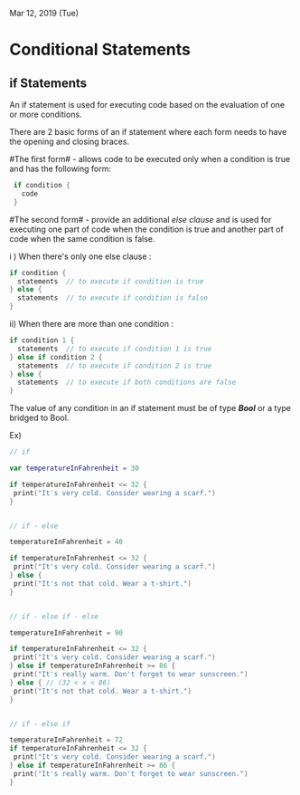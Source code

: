 Mar 12, 2019 (Tue)

<h1> Conditional Statements </h1>

<h2> if Statements </h2>

An if statement is used for executing code based on the evaluation of one or more conditions.

There are 2 basic forms of an if statement where each form needs to have the opening and closing braces. 

#The first form# - allows code to be executed only when a condition is true and has the following form: 

```swift
 if condition {
   code
 }
 ```
 
 #The second form# - provide an additional _else clause_ and is used for executing one part of code when the condition is true and another part of code when the same condition is false.
 
 i ) When there's only one else clause :
 
 ```swift
 if condition {
   statements  // to execute if condition is true
 } else {
   statements  // to execute if condition is false
 }
 ```
 
 ii) When there are more than one condition :
 
 ```swift
 if condition 1 {
   statements  // to execute if condition 1 is true
 } else if condition 2 {
   statements  // to execute if condition 2 is true
 } else {
   statements  // to execute if both conditions are false
 }
 ```
 
 The value of any condition in an if statement must be of type *__Bool__* or a type bridged to Bool.
 
 Ex)
 
 ```swift
 // if

var temperatureInFahrenheit = 30

if temperatureInFahrenheit <= 32 {
  print("It's very cold. Consider wearing a scarf.")
}


// if - else

temperatureInFahrenheit = 40

if temperatureInFahrenheit <= 32 {
  print("It's very cold. Consider wearing a scarf.")
} else {
  print("It's not that cold. Wear a t-shirt.")
}


// if - else if - else

temperatureInFahrenheit = 90

if temperatureInFahrenheit <= 32 {
  print("It's very cold. Consider wearing a scarf.")
} else if temperatureInFahrenheit >= 86 {
  print("It's really warm. Don't forget to wear sunscreen.")
} else { // (32 < x < 86)
  print("It's not that cold. Wear a t-shirt.")
}


// if - else if

temperatureInFahrenheit = 72
if temperatureInFahrenheit <= 32 {
  print("It's very cold. Consider wearing a scarf.")
} else if temperatureInFahrenheit >= 86 {
  print("It's really warm. Don't forget to wear sunscreen.")
}
 ```
 
 
 
 
 
 
